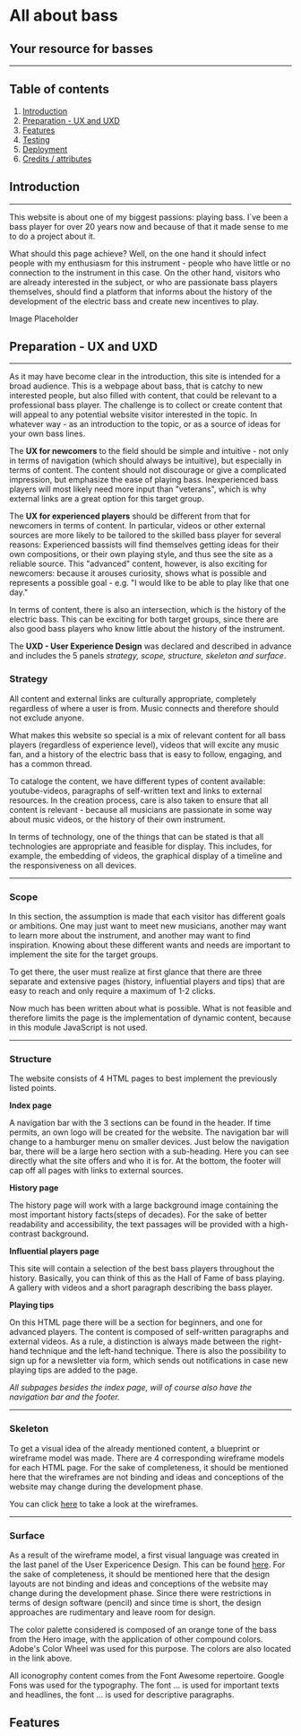 # All about bass
## Your resource for basses 
---
## Table of contents
1. [Introduction](#introduction) 
2. [Preparation - UX and UXD](#preparation)
3. [Features](#features)
4. [Testing](#)
5. [Deployment](#) 
6. [Credits / attributes](#) 




## Introduction 
---
This website is about one of my biggest passions: playing bass. I´ve been a bass player for over 20 years now and because of that it made sense to me to do a project about it.

What should this page achieve? 
Well, on the one hand it should infect people with my enthusiasm for this instrument - people who have little or no connection to the instrument in this case. 
On the other hand, visitors who are already interested in the subject, or who are passionate bass players themselves, should find a platform that informs about the history of the development of the electric bass and create new incentives to play.


Image Placeholder 




## Preparation - UX and UXD
---
As it may have become clear in the introduction, this site is intended for a broad audience. 
This is a webpage about bass, that is catchy to new interested people, but also filled with content, that could be relevant to a professional bass player. The challenge is to collect or create content that will appeal to any potential website visitor interested in the topic. In whatever way - as an introduction to the topic, or as a source of ideas for your own bass lines.

The **UX for newcomers** to the field should be simple and intuitive - not only in terms of navigation (which should always be intuitive), but especially in terms of content. The content should not discourage or give a complicated impression, but emphasize the ease of playing bass. Inexperienced bass players will most likely need more input than "veterans", which is why external links are a great option for this target group. 

The **UX for experienced players** should be different from that for newcomers in terms of content. 
In particular, videos or other external sources are more likely to be tailored to the skilled bass player for several reasons: Experienced bassists will find themselves getting ideas for their own compositions, or their own playing style, and thus see the site as a reliable source. This "advanced" content, however, is also exciting for newcomers: because it arouses curiosity, shows what is possible and represents a possible goal - e.g. "I would like to be able to play like that one day."  

In terms of content, there is also an intersection, which is the history of the electric bass. This can be exciting for both target groups, since there are also good bass players who know little about the history of the instrument.

The **UXD - User Experience Design** was declared and described in advance and includes the 5 panels *strategy, scope, structure, skeleton and surface*. 

### Strategy 
All content and external links are culturally appropriate, completely regardless of where a user is from. Music connects and therefore should not exclude anyone. 

What makes this website so special is a mix of relevant content for all bass players (regardless of experience level), videos that will excite any music fan, and a history of the electric bass that is easy to follow, engaging, and has a common thread.

To cataloge the content, we have different types of content available: youtube-videos, paragraphs of self-written text and links to external resources. In the creation process, care is also taken to ensure that all content is relevant - because all musicians are passionate in some way about music videos, or the history of their own instrument.

In terms of technology, one of the things that can be stated is that all technologies are appropriate and feasible for display. This includes, for example, the embedding of videos, the graphical display of a timeline and the responsiveness on all devices. 

---
### Scope 
In this section, the assumption is made that each visitor has different goals or ambitions. One may just want to meet new musicians, another may want to learn more about the instrument, and another may want to find inspiration. Knowing about these different wants and needs are important to implement the site for the target groups. 

To get there, the user must realize at first glance that there are three separate and extensive pages (history, influential players and tips) that are easy to reach and only require a maximum of 1-2 clicks.

Now much has been written about what is possible. What is not feasible and therefore limits the page is the implementation of dynamic content, because in this module JavaScript is not used.

--- 
### Structure 
The website consists of 4 HTML pages to best implement the previously listed points. 

**Index page** 

A navigation bar with the 3 sections can be found in the header. If time permits, an own logo will be created for the website. The navigation bar will change to a hamburger menu on smaller devices. Just below the navigation bar, there will be a large hero section with a sub-heading. Here you can see directly what the site offers and who it is for. At the bottom, the footer will cap off all pages with links to external sources. 

**History page**

The history page will work with a large background image containing the most important history facts(steps of decades). For the sake of better readability and accessibility, the text passages will be provided with a high-contrast background.

**Influential players page**   

This site will contain a selection of the best bass players throughout the history. Basically, you can think of this as the Hall of Fame of bass playing. A gallery with videos and a short paragraph describing the bass player.

**Playing tips**  

On this HTML page there will be a section for beginners, and one for advanced players. The content is composed of self-written paragraphs and external videos. As a rule, a distinction is always made between the right-hand technique and the left-hand technique. There is also the possibility to sign up for a newsletter via form, which sends out notifications in case new playing tips are added to the page.

*All subpages besides the index page, will of course also have the navigation bar and the footer.*

---
### Skeleton 
To get a visual idea of the already mentioned content, a blueprint or wireframe model was made. There are 4 corresponding wireframe models for each HTML page. For the sake of completeness, it should be mentioned here that the wireframes are not binding and ideas and conceptions of the website may change during the development phase.

You can click [here](./assets/wireframes/) to take a look at the wireframes.

---
### Surface
As a result of the wireframe model, a first visual language was created in the last panel of the User Expericence Design. This can be found [here](./assets/visual-language/).
For the sake of completeness, it should be mentioned here that the design layouts are not binding and ideas and conceptions of the website may change during the development phase.
Since there were restrictions in terms of design software (pencil) and since time is short, the design approaches are rudimentary and leave room for design.

The color palette considered is composed of an orange tone of the bass from the Hero image, with the application of other compound colors. Adobe's Color Wheel was used for this purpose. The colors are also located in the link above. 

All iconogrophy content comes from the Font Awesome repertoire. 
Google Fons was used for the typography. The font ... is used for important texts and headlines, the font ... is used for descriptive paragraphs.




## Features



